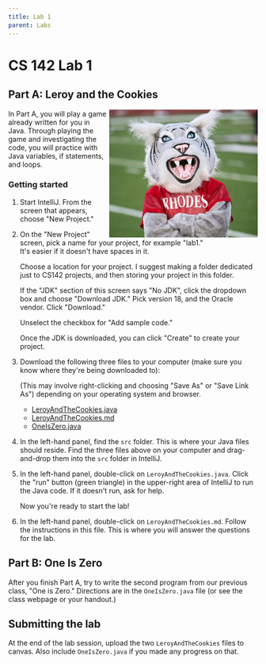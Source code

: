 ```yaml
---
title: Lab 1
parent: Labs
---
```


# CS 142 Lab 1

## Part A: Leroy and the Cookies

<img src="leroy.jpg" width=300 align=right>
In Part A, you will play a game already written for you in Java.  Through 
playing the game and investigating the code, you will practice with Java 
variables, if statements, and loops.

### Getting started

1. Start IntelliJ.  From the screen that appears, choose "New Project."

2. On the "New Project" screen, pick a name for your project, for example "lab1."  
   It's easier if it doesn't have spaces in it.  

   Choose a location for your project.  I suggest making a folder dedicated just
   to CS142 projects, and then storing your project in this folder.

   If the "JDK" section of this screen says "No JDK", click the dropdown box and
   choose "Download JDK."  Pick version 18, and the Oracle vendor.  Click "Download."

   Unselect the checkbox for "Add sample code." 

   Once the JDK is downloaded, you can click "Create" to create your project.

3. Download the following three files to your computer (make sure you know where they're
   being downloaded to):
   
   (This may involve right-clicking and choosing "Save As" or "Save Link As") depending
   on your operating system and browser.

   - [LeroyAndTheCookies.java](LeroyAndTheCookies.java)
   - [LeroyAndTheCookies.md](https://raw.githubusercontent.com/pkirlin/cs142-f22/main/labs/lab1/LeroyAndTheCookies.md)
   - [OneIsZero.java](OneIsZero.java)

3. In the left-hand panel, find the `src` folder.  This is where your Java files 
   should reside.  Find the three files above on your computer and drag-and-drop them
   into the `src` folder in IntelliJ.

4. In the left-hand panel, double-click on `LeroyAndTheCookies.java`.  Click the "run"
   button (green triangle) in the upper-right area of IntelliJ to run the Java code.  If
   it doesn't run, ask for help.

   Now you're ready to start the lab!

5. In the left-hand panel, double-click on `LeroyAndTheCookies.md`.  Follow
    the instructions in this file.  This is where you will answer the questions
    for the lab.


## Part B: One Is Zero

After you finish Part A, try to write the second program from our previous
class, "One is Zero."  Directions are in the `OneIsZero.java` file (or see the
class webpage or your handout.)

## Submitting the lab

At the end of the lab session, upload the two `LeroyAndTheCookies` files to canvas.
Also include `OneIsZero.java` if you made any progress on that.
